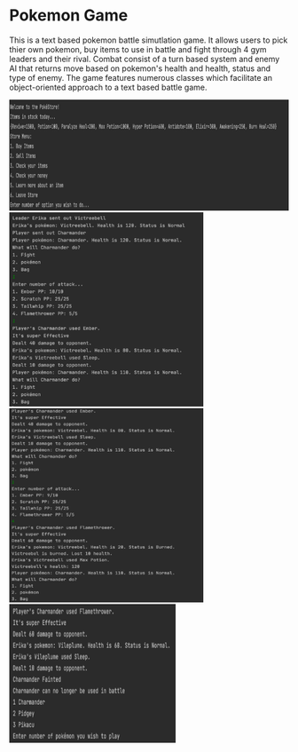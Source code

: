 # Pokemon Game
This is a text based pokemon battle simutlation game. It allows users to pick thier own pokemon, buy items to use in battle and fight through 4 gym leaders and their rival. Combat consist of a turn based system and enemy AI that returns move based on pokemon's health and health, status and type of enemy. The game features numerous classes which facilitate an object-oriented approach to a text based battle game. 


<img src ="images/pokestore.png" width="600" height="200">

<img src ="images/battle_start.png" width="350" height="350">

<img src ="images/enemy_attack.png" width="350" height="350">

<img src ="images/pokemon_switch.png" width="300" height="250">

